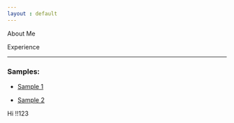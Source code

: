 ```yaml
---
layout : default
---
```


About Me

Experience

***

###  Samples:
  
   - [Sample 1](./sample1.md)
        
   - [Sample 2](./write-yaml.md)
    


Hi !!123
